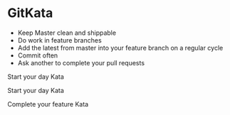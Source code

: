 # GitKata
* Keep Master clean and shippable
* Do work in feature branches
* Add the latest from master into your feature branch on a regular cycle
* Commit often
* Ask another to complete your pull requests

Start your day Kata

Start your day Kata

Complete your feature Kata

